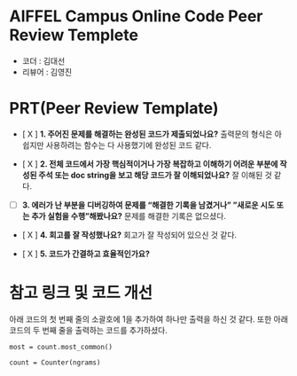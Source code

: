 # AIFFEL Campus Online Code Peer Review Templete
- 코더 : 김대선
- 리뷰어 : 김영진


# PRT(Peer Review Template)
- [ X ]  **1. 주어진 문제를 해결하는 완성된 코드가 제출되었나요?**
    출력문의 형식은 아쉽지만 사용하려는 함수는 다 사용했기에 완성된 코드 같다.	
    
- [ X ]  **2. 전체 코드에서 가장 핵심적이거나 가장 복잡하고 이해하기 어려운 부분에 작성된 
주석 또는 doc string을 보고 해당 코드가 잘 이해되었나요?**
    잘 이해된 것 같다.
        
- [  ]  **3. 에러가 난 부분을 디버깅하여 문제를 “해결한 기록을 남겼거나” 
”새로운 시도 또는 추가 실험을 수행”해봤나요?**
    문제를 해결한 기록은 없으셨다.
        
- [ X ]  **4. 회고를 잘 작성했나요?**
    회고가 잘 작성되어 있으신 것 같다.
        
- [ X ]  **5. 코드가 간결하고 효율적인가요?**


# 참고 링크 및 코드 개선

아래 코드의 첫 번째 줄의 소괄호에 1을 추가하여 하나만 출력을 하신 것 같다.
또한 아래 코드의 두 번째 줄을 출력하는 코드를 추가하셨다.

```
most = count.most_common()

count = Counter(ngrams)
```